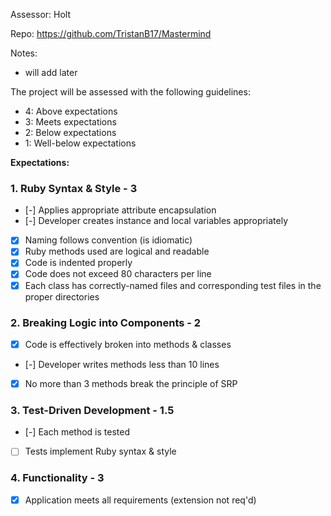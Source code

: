 Assessor: Holt

Repo: https://github.com/TristanB17/Mastermind

Notes:
- will add later

The project will be assessed with the following guidelines:

* 4: Above expectations
* 3: Meets expectations
* 2: Below expectations
* 1: Well-below expectations

**Expectations:**

### 1. Ruby Syntax & Style - 3

- [-] Applies appropriate attribute encapsulation  
- [-] Developer creates instance and local variables appropriately
- [X] Naming follows convention (is idiomatic)
- [X] Ruby methods used are logical and readable
- [X] Code is indented properly
- [X] Code does not exceed 80 characters per line
- [X] Each class has correctly-named files and corresponding test files in the proper directories

### 2. Breaking Logic into Components - 2

- [X] Code is effectively broken into methods & classes
- [-] Developer writes methods less than 10 lines
- [X] No more than 3 methods break the principle of SRP


### 3. Test-Driven Development - 1.5

- [-] Each method is tested  
- [ ] Tests implement Ruby syntax & style   


### 4. Functionality - 3

- [X] Application meets all requirements (extension not req'd)
